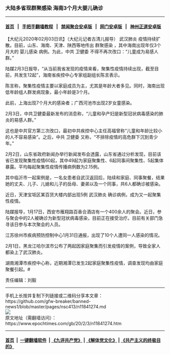 ### 大陆多省现群聚感染 海南3个月大婴儿确诊
------------------------

#### [首页](https://github.com/gfw-breaker/banned-news1/blob/master/README.md) &nbsp;&nbsp;|&nbsp;&nbsp; [手把手翻墙教程](https://github.com/gfw-breaker/guides/wiki) &nbsp;&nbsp;|&nbsp;&nbsp; [禁闻聚合安卓版](https://github.com/gfw-breaker/bn-android) &nbsp;&nbsp;|&nbsp;&nbsp; [网门安卓版](https://github.com/oGate2/oGate) &nbsp;&nbsp;|&nbsp;&nbsp; [神州正道安卓版](https://github.com/SzzdOgate/update) 



<div><p>
 【大纪元2020年02月03日讯】（大纪元记者古清儿报导）
 <ok href="https://www.epochtimes.com/gb/tag/%E6%AD%A6%E6%B1%89%E8%82%BA%E7%82%8E.html">
  武汉肺炎
 </ok>
 疫情持续扩散。目前，山东、海南、天津、陕西等地传出
 <ok href="https://www.epochtimes.com/gb/tag/%E7%BE%A4%E8%81%9A%E6%84%9F%E6%9F%93.html">
  群聚感染
 </ok>
 ，其中海南出现年仅3个月大的
 <ok href="https://www.epochtimes.com/gb/tag/%E5%A9%B4%E5%84%BF%E6%84%9F%E6%9F%93.html">
  婴儿感染
 </ok>
 病例。为此，中共
 <ok href="https://www.epochtimes.com/gb/tag/%E5%8D%AB%E5%81%A5%E5%A7%94.html">
  卫健委
 </ok>
 不得不再次改口：“儿童成为易感人群。”
</p>
<p>
 陆媒2月3日报导，“从当前我省发现的疫情来看，聚集性疫情持续出现，截至目前，共发生12起”，海南省疾控中心专家组副组长陈言表示。
</p>
<p>
 陈言称，聚集性疫情主要以家庭成员为主，尤其是年龄大者多见。同时，海南出现低年龄组人群发病现象，最小年龄是3个月。
</p>
<p>
 此前，上海出现7个月大的感染者；广西河池市出现2岁女童感染。
</p>
<p>
 2月3日，中共卫健委最新发布的消息称，“儿童和孕产妇是新型冠状病毒感染的肺炎的易感人群。”
</p>
<p>
 这也是中共官方第三次改口，最初中共疾控中心主任高福曾称“儿童和年龄比较小的人不容易感染”。之后，中共
 <ok href="https://www.epochtimes.com/gb/tag/%E5%8D%AB%E5%81%A5%E5%A7%94.html">
  卫健委
 </ok>
 又称，“不排除疫情的高危群下沉到青少年。”
</p>
<p>
 2月2日，山东省政府新闻办举行新闻发布会透露，山东省通过分析发现，目前该省已发现聚集性疫情60起，其中49起为家庭聚集性、6起同事间聚集性、5起集体暴露。平均每起聚集性疫情传播病例数为2.15例。
</p>
<p>
 其中临沂市一起案例是，一名女患者自武汉返回后，陆续和家庭、同事聚餐，结果她的丈夫、儿子、儿媳和儿子的岳母、妻弟以及一个同事，共6人都确诊被感染。
</p>
<p>
 近日，天津宝坻区某百货大楼内部出现5例
 <ok href="https://www.epochtimes.com/gb/tag/%E6%AD%A6%E6%B1%89%E8%82%BA%E7%82%8E.html">
  武汉肺炎
 </ok>
 确诊病例，成为又一起聚集性疫情。
</p>
<p>
 陆媒报导，1月17日，西安市雁翔路百香合酒店有一个400余人的聚会。近日，参与聚会中的2人被确诊为新型冠状病毒感染，目前正在接受治疗。目前有关部门急寻该日参与本次聚会的人员。
</p>
<p>
 江苏徐州市疾病预防控制中心1月31日通报，出现了10个人遭同一人感染的情况。
</p>
<p>
 2月1日，黑龙江哈尔滨市公布了两起因家庭聚集而引发疫情的案例，导致全家人都染上了武汉肺炎。
</p>
<p>
 湖南湘潭市疾控中心称，近期湘潭已发生2起家庭聚集性疫情，调查发现均由家庭聚餐引起。#
</p>
<p>
 责任编辑：刘毅
</p>
</div>
<hr/>
手机上长按并复制下列链接或二维码分享本文章：<br/>
https://github.com/gfw-breaker/banned-news1/blob/master/pages/nsc413/n11841274.md <br/>
<a href='https://github.com/gfw-breaker/banned-news1/blob/master/pages/nsc413/n11841274.md'><img src='https://github.com/gfw-breaker/banned-news1/blob/master/pages/nsc413/n11841274.md.png'/></a> <br/>
原文地址（需翻墙访问）：https://www.epochtimes.com/gb/20/2/3/n11841274.htm


------------------------
#### [首页](https://github.com/gfw-breaker/banned-news1/blob/master/README.md) &nbsp;|&nbsp; [一键翻墙软件](https://github.com/gfw-breaker/nogfw/blob/master/README.md) &nbsp;| [《九评共产党》](https://github.com/gfw-breaker/9ping.md/blob/master/README.md#九评之一评共产党是什么) | [《解体党文化》](https://github.com/gfw-breaker/jtdwh.md/blob/master/README.md) | [《共产主义的终极目的》](https://github.com/gfw-breaker/gczydzjmd.md/blob/master/README.md)


<img src='http://gfw-breaker.win/banned-news/pages/nsc413/n11841274.md' width='0px' height='0px'/>